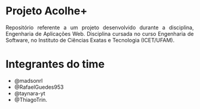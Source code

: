 # Projeto Acolhe+
<p style="text-align: justify;">Repositório referente a um projeto desenvolvido durante a disciplina, Engenharia de Aplicações Web. Disciplina cursada no curso Engenharia de Software, no Instituto de Ciências Exatas e Tecnologia (ICET/UFAM).



# Integrantes do time
- @madsonrl
- @RafaelGuedes953
- @taynara-yt
- @ThiagoTrin.

